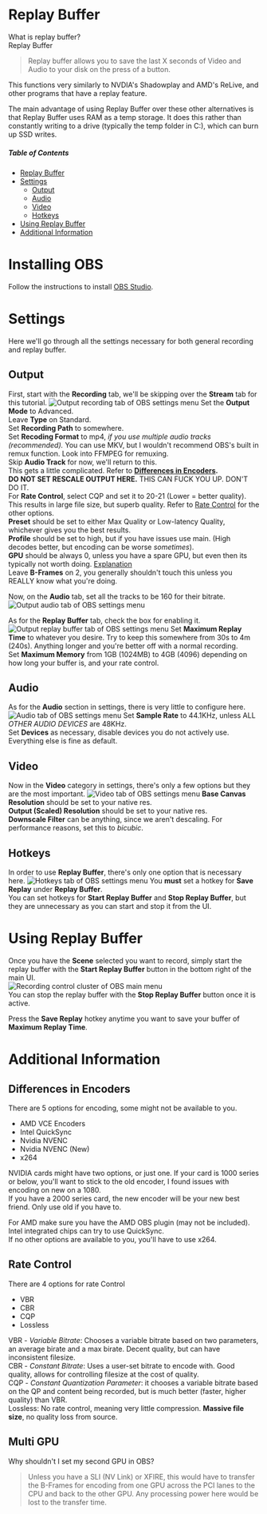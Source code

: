 # Replay Buffer
What is replay buffer?<BR>
Replay Buffer
> Replay buffer allows you to save the last X seconds of Video and Audio to your disk on the press of a button.

This functions very similarly to NVDIA's Shadowplay and AMD's ReLive, and other programs that have a replay feature.

The main advantage of using Replay Buffer over these other alternatives is that Replay Buffer uses RAM as a temp storage. It does this rather than constantly writing to a drive (typically the temp folder in C:), which can burn up SSD writes.

##### Table of Contents
- [Replay Buffer](#Replay-Buffer)
- [Settings](#Settings)
  - [Output](#Output)
  - [Audio](#Audio)
  - [Video](#Video)
  - [Hotkeys](#Hotkeys)
- [Using Replay Buffer](#Using-Replay-Buffer)
- [Additional Information](#Additional-Information)

# Installing OBS
Follow the instructions to install [OBS Studio](https://obsproject.com/).

# Settings
Here we'll go through all the settings necessary for both general recording and replay buffer.
## Output
First, start with the **Recording** tab, we'll be skipping over the **Stream** tab for this tutorial.
![Output recording tab of OBS settings menu](https://i.imgur.com/TGFwr03.png)
Set the **Output Mode** to Advanced.<BR>
Leave **Type** on Standard.<BR>
Set **Recording Path** to somewhere.<BR>
Set **Recoding Format** to mp4, *if you use multiple audio tracks (recommended).* You can use MKV, but I wouldn't recommend OBS's built in remux function. Look into FFMPEG for remuxing.<BR>
Skip **Audio Track** for now, we'll return to this.<BR>
This gets a little complicated. Refer to **[Differences in Encoders](#Differences_in_Encoders).**<BR>
**DO NOT SET RESCALE OUTPUT HERE.** THIS CAN FUCK YOU UP. DON'T DO IT.<BR>
For **Rate Control**, select CQP and set it to 20-21 (Lower = better quality). This results in large file size, but superb quality. Refer to [Rate Control](#Rate-Control) for the other options.<BR>
**Preset** should be set to either Max Quality or Low-latency Quality, whichever gives you the best results.<BR>
**Profile** should be set to high, but if you have issues use main. (High decodes better, but encoding can be worse *sometimes*).<BR>
**GPU** should be always 0, unless you have a spare GPU, but even then its typically not worth doing. [Explanation](#Mutli-GPU)<BR>
Leave **B-Frames** on 2, you generally shouldn't touch this unless you REALLY know what you're doing.<BR>

Now, on the **Audio** tab, set all the tracks to be 160 for their bitrate.
![Output audio tab of OBS settings menu](https://i.imgur.com/rb2QFhc.png)

As for the **Replay Buffer** tab, check the box for enabling it.
![Output replay buffer tab of OBS settings menu](https://i.imgur.com/PIhUjsk.png)
Set **Maximum Replay Time** to whatever you desire. Try to keep this somewhere from 30s to 4m (240s). Anything longer and you're better off with a normal recording.<BR>
Set **Maximum Memory** from 1GB (1024MB) to 4GB (4096) depending on how long your buffer is, and your rate control.

## Audio
As for the **Audio** section in settings, there is very little to configure here.
![Audio tab of OBS settings menu](https://i.imgur.com/rglgF5U.png)
Set **Sample Rate** to 44.1KHz, unless ALL *OTHER AUDIO DEVICES* are 48KHz.<BR>
Set **Devices** as necessary, disable devices you do not actively use.<BR>
Everything else is fine as default.

## Video
Now in the **Video** category in settings, there's only a few options but they are the most important.
![Video tab of OBS settings menu](https://i.imgur.com/5PCxy6K.png)
**Base Canvas Resolution** should be set to your native res.<BR>
**Output (Scaled) Resolution** should be set to your native res.<BR>
**Downscale Filter** can be anything, since we aren't descaling. For performance reasons, set this to *bicubic*.

## Hotkeys
In order to use **Replay Buffer**, there's only one option that is necessary here.
![Hotkeys tab of OBS settings menu](https://i.imgur.com/gkyfZ6G.png)
You **must** set a hotkey for **Save Replay** under **Replay Buffer**.<BR>
You can set hotkeys for **Start Replay Buffer** and **Stop Replay Buffer**, but they are unnecessary as you can start and stop it from the UI.

# Using Replay Buffer
Once you have the **Scene** selected you want to record, simply start the replay buffer with the **Start Replay Buffer** button in the bottom right of the main UI.
<BR>![Recording control cluster of OBS main menu](https://i.imgur.com/9T5HCch.png)<BR>
You can stop the replay buffer with the **Stop Replay Buffer** button once it is active.

Press the **Save Replay** hotkey anytime you want to save your buffer of **Maximum Replay Time**.

# Additional Information

## Differences in Encoders
There are 5 options for encoding, some might not be available to you.
* AMD VCE Encoders
* Intel QuickSync
* Nvidia NVENC
* Nvidia NVENC (New)
* x264

NVIDIA cards might have two options, or just one.
If your card is 1000 series or below, you'll want to stick to the old encoder, I found issues with encoding on new on a 1080.<BR>
If you have a 2000 series card, the new encoder will be your new best friend. Only use old if you have to.

For AMD make sure you have the AMD OBS plugin (may not be included).<BR>
Intel integrated chips can try to use QuickSync.<BR>
If no other options are available to you, you'll have to use x264.

## Rate Control
There are 4 options for rate Control
* VBR
* CBR
* CQP
* Lossless

VBR - *Variable Bitrate*: Chooses a variable bitrate based on two parameters, an average birate and a max birate. Decent quality, but can have inconsistent filesize.<BR>
CBR - *Constant Bitrate*: Uses a user-set bitrate to encode with. Good quality, allows for controlling filesize at the cost of quality.<BR>
CQP - *Constant Quantization Parameter*: it chooses a variable bitrate based on the QP and content being recorded, but is much better (faster, higher quality) than VBR.<BR>
Lossless: No rate control, meaning very little compression. **Massive file size**, no quality loss from source.

## Multi GPU
Why shouldn't I set my second GPU in OBS?
> Unless you have a SLI (NV Link) or XFIRE, this would have to transfer the B-Frames for encoding from one GPU across the PCI lanes to the CPU and back to the other GPU. Any processing power here would be lost to the transfer time.
